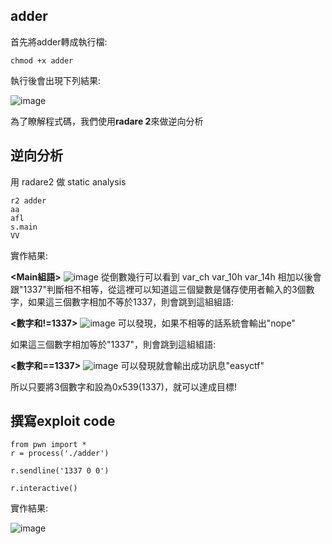 ## adder
首先將adder轉成執行檔:
```
chmod +x adder
```
執行後會出現下列結果:

![image](https://user-images.githubusercontent.com/22366572/138789434-9189c3fd-1629-419a-83f6-508496d86d6d.png)



為了瞭解程式碼，我們使用**radare 2**來做逆向分析
## 逆向分析
用 radare2 做 static analysis
```
r2 adder
aa
afl
s.main
VV
```
實作結果:

**<Main組語>**
![image](https://user-images.githubusercontent.com/22366572/138788140-f977a32c-436a-48dd-aa95-1380b48002fc.png)
從倒數幾行可以看到 var_ch var_10h var_14h 相加以後會跟"1337"判斷相不相等，從這裡可以知道這三個變數是儲存使用者輸入的3個數字，如果這三個數字相加不等於1337，則會跳到這組組語:

**<數字和!=1337>**
![image](https://user-images.githubusercontent.com/22366572/138788714-48eaf671-7a03-4be5-a4bd-0c2ed43950ce.png)
可以發現，如果不相等的話系統會輸出"nope"

如果這三個數字相加等於"1337"，則會跳到這組組語:

**<數字和==1337>**
![image](https://user-images.githubusercontent.com/22366572/138788946-08fc0436-2488-420b-a840-44e991758774.png)
可以發現就會輸出成功訊息"easyctf"

所以只要將3個數字和設為0x539(1337)，就可以達成目標!

## 撰寫exploit code
```
from pwn import *
r = process('./adder')

r.sendline('1337 0 0')

r.interactive()
```
實作結果:

![image](https://user-images.githubusercontent.com/22366572/138793480-64502571-708c-4d0f-a952-fd7b7088867f.png)

